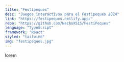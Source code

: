```yaml
---
title: "Festipeques"
desc: "Juegos interactivos para el Festipeques 2024"
link: "https://festipeques.netlify.app/"
repo: "https://github.com/NachoXS15/FestiPeques"
lenguage: "TypeScript"
framework: "React"
styled: "tailwind"
img: "festipeques.jpg"
---
```

lorem
